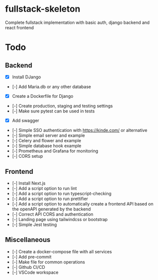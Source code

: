 # fullstack-skeleton
Complete fullstack implementation with basic auth, django backend and react frontend

# Todo

## Backend
- [X] Install DJango
- [-] Add Maria.db or any other database
- [X] Create a Dockerfile for Django
- [-] Create production, staging and testing settings
- [-] Make sure pytest can be used in tests
- [X] Add swagger
- [-] Simple SSO authentication with https://kinde.com/ or alternative
- [-] Simple email server and example
- [-] Celery and flower and example
- [-] Simple database hook example
- [-] Prometheus and Grafana for monitoring
- [-] CORS setup

## Frontend
- [-] Install Next.js
- [-] Add a script option to run lint
- [-] Add a script option to run typescript-checking
- [-] Add a script option to run prettifier
- [-] Add a script option to automatically create a frontend API based on the openAPI generated by the backend
- [-] Correct API CORS and authentication
- [-] Landing page using tailwindcss or bootstrap
- [-] Simple Jest testing

## Miscellaneous 
- [-] Create a docker-compose file with all services
- [-] Add pre-commit
- [-] Make file for common operations
- [-] Github CI/CD
- [-] VSCode workspace
